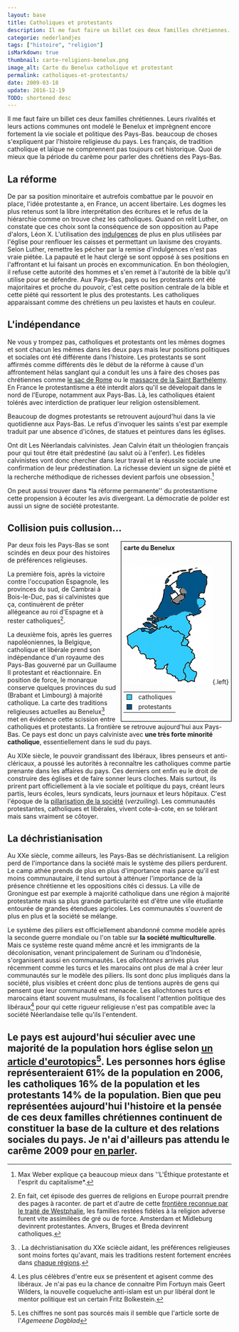 ```yaml
---
layout: base
title: Catholiques et protestants
description: Il me faut faire un billet ces deux familles chrétiennes. Leurs rivalités et leurs actions communes ont modelé le Benelux et imprègnent encore fortement la 
categorie: nederlandjes
tags: ["histoire", "religion"]
isMarkdown: true
thumbnail: carte-religions-benelux.png
image_alt: Carte du Benelux catholique et protestant
permalink: catholiques-et-protestants/
date: 2009-03-18
update: 2016-12-19
TODO: shortened desc
---
```


Il me faut faire un billet ces deux familles chrétiennes. Leurs rivalités et leurs actions communes ont modelé le Benelux et imprègnent encore fortement la vie sociale et politique des Pays-Bas. beaucoup de choses s'expliquent par l'histoire religieuse du pays. Les français, de tradition catholique et laïque ne comprennent pas toujours cet historique. Quoi de mieux que la période du carème pour parler des chrétiens des Pays-Bas.

## La réforme
De par sa position minoritaire et autrefois combattue par le pouvoir en place, l'idée protestante a, en France, un accent libertaire. Les dogmes les plus retenus sont la libre interprétation des écritures et le refus de la hiérarchie comme on trouve chez les catholiques. Quand on relit Luther, on constate que ces choix sont la conséquence de son opposition au Pape d'alors, Léon X. L'utilisation des [indulgences](http://fr.wikipedia.org/wiki/Indulgence_(catholicisme)) de plus en plus utilisées par l'église pour renflouer les caisses et permettant un laxisme des croyants. Selon Luther, remettre les pécher par la remise d'indulgences n'est pas vraie piétée. La papauté et le haut clergé se sont opposé à ses positions en l'affrontant et lui faisant un procès en excommunication. En bon théologien, il refuse cette autorité des hommes et s'en remet à l'autorité de la bible qu'il utilise pour se défendre. Aux Pays-Bas, pays ou les protestants ont été majoritaires et proche du pouvoir, c'est cette position centrale de la bible et cette piété qui ressortent le plus des protestants. Les catholiques apparaissant comme des chrétiens un peu laxistes et hauts en couleur.

## L'indépendance
Ne vous y trompez pas, catholiques et protestants ont les mêmes dogmes et sont chacun les mêmes dans les deux pays mais leur positions politiques et sociales ont été différente dans l'histoire. Les protestants se sont affirmés comme différents dès le début de la réforme à cause d'un affrontement hélas sanglant qui a conduit les uns à faire des choses pas chrétiennes comme [le sac de Rome](http://fr.wikipedia.org/wiki/Sac_de_Rome_(1527)) ou le [massacre de la Saint Barthélemy](http://fr.wikipedia.org/wiki/Massacre_de_la_Saint-Barth%C3%A9lemy). En France le protestantisme a été interdit alors qu'il se dévelopait dans le nord de l'Europe, notamment aux Pays-Bas. Là, les catholiques étaient tolérés avec interdiction de pratiquer leur religion ostensiblement.

Beaucoup de dogmes protestants se retrouvent aujourd'hui dans la vie quotidienne aux Pays-Bas. Le refus d'invoquer les saints s'est par exemple traduit par une absence d'icônes, de statues et peintures dans les églises.

Ont dit Les Néerlandais calvinistes. Jean Calvin était un théologien français pour qui tout être était prédestiné (au salut où à l'enfer). Les fidèles calvinistes vont donc chercher dans leur travail et la réussite sociale une confirmation de leur prédestination. La richesse devient un signe de piété et la recherche méthodique de richesses devient parfois une obsession.[^1]

On peut aussi trouver dans *la réforme permanente'' du protestantisme cette propension à écouter les avis divergeant. La démocratie de polder est aussi un signe de société protestante.

## Collision puis collusion...
<!-- HTML -->
<div style="float:right; border:1px solid black; padding:5px; margin-left: 8px;">
<b>carte du Benelux</b><br/><br/>

<!-- / HTML -->
![Carte du Benelux catholique et protestant](carte-religions-benelux.png){.left}
<!-- HTML -->
<table><tr><td>
<div style="width:10px; height:10px; border:1px solid black; background-color:#33CCFF; float:left;"></div>
</td><td>
   catholiques
</td></tr><tr><td>
<div style="width:10px; height:10px; border:1px solid black; background-color:#005588; float:left;"></div>
</td><td>
  protestants
</td></tr></table>
</div>
<!-- / HTML -->
Par deux fois les Pays-Bas se sont scindés en deux pour des histoires de préférences religieuses. 

La première fois, après la victoire contre l'occupation Espagnole, les provinces du sud, de Cambrai à Bois-le-Duc, pas si calvinistes que ça, continuèrent de prêter allégeance au roi d'Espagne et à rester catholiques[^2].

La deuxième fois, après les guerres napoléoniennes, la Belgique, catholique et libérale prend son indépendance d'un royaume des Pays-Bas gouverné par un Guillaume II protestant et réactionnaire. En position de force, le monarque conserve quelques provinces du sud (Brabant et Limbourg) à majorité catholique. La carte des traditions religieuses actuelles  au Benelux[^3] met en évidence cette scission entre catholiques et protestants. La frontière se retrouve aujourd'hui aux Pays-Bas. Ce pays est donc un pays calviniste avec **une très forte minorité catholique**, essentiellement dans le sud du pays.

Au XIXe siècle, le pouvoir grandissant des libéraux, libres penseurs et anti-cléricaux, a poussé les autorités à reconnaître les catholiques comme partie prenante dans les affaires du pays. Ces derniers ont enfin eu le droit de construire des églises et de faire sonner leurs cloches. Mais surtout, ils prirent part officiellement à la vie sociale et politique du pays, créant leurs partis, leurs écoles, leurs syndicats, leurs journaux et leurs hôpitaux. C'est l'époque de la [pillarisation de la société](/nouveau-mot-verzuiling) (*verzuiling*). Les communautés protestantes, catholiques et libérales, vivent cote-à-cote, en se tolérant mais sans vraiment se côtoyer.

## La déchristianisation

Au XXe siècle, comme ailleurs, les Pays-Bas se déchristianisent. La religion perd de l'importance dans la société mais le système des piliers perdurent. Le camp athée prends de plus en plus d'importance mais parce qu'il est moins communautaire, il tend surtout à atténuer l'importance de la présence chrétienne et les oppositions cités ci dessus. La ville de Groningue est par exemple à majorité catholique dans une région à majorité protestante mais sa plus grande particularité est d'être une ville étudiante entourée de grandes étendues agricoles. Les communautés s'ouvrent de plus en plus et la société se mélange.

Le système des piliers est officiellement abandonné comme modèle après la seconde guerre mondiale ou l'on table sur **la société multiculturelle**. Mais ce système reste quand même ancré et les immigrants de la décolonisation, venant principalement de Surinam ou d'Indonésie, s'organisent aussi en communautés. Les *allochtones* arrivés plus récemment comme les turcs et les marocains ont plus de mal à créer leur communautés sur le modèle des piliers. Ils sont donc plus impliqués dans la société, plus visibles et créent donc plus de tentions auprès de gens qui pensent que leur communauté est menacée. Les allochtones turcs et marocains étant souvent musulmans, ils focalisent l'attention politique des libéraux[^4] pour qui cette rigueur religieuse n'est pas compatible avec la société Néerlandaise telle qu'ils l'entendent.

Le pays est aujourd'hui séculier avec une majorité de la population hors église selon [un article d'eurotopics](http://www.eurotopics.net/fr/magazin/gesellschaft-verteilerseite/religion/religion-niederlande/)[^5]. Les personnes hors église représenteraient 61% de la population en 2006, les catholiques 16% de la population et les protestants 14% de la population. Bien que peu représentées aujourd'hui l'histoire et la pensée de ces deux familles chrétiennes continuent de constituer la base de la culture et des relations sociales du pays. Je n'ai d'ailleurs pas attendu le carême 2009 pour [en parler](/?q=protestants).
---
[^1]: Max Weber explique ça beaucoup mieux dans ''L'Éthique protestante et l'esprit du capitalisme*.
[^2]: En fait, cet épisode des guerres de religions en Europe pourrait prendre des pages à raconter. de part et d'autre de cette [frontière reconnue par le traité de Westphalie](http://upload.wikimedia.org/wikipedia/commons/d/d5/Netherlands_1559-1608.jpg), les familles restées fidèles à la religion adverse furent vite assimilées de gré ou de force. Amsterdam et Midleburg devinrent protestantes. Anvers, Bruges et Breda devinrent catholiques. 
[^3]: . La déchristianisation du XXe sciècle aidant, les préférences religieuses sont moins fortes qu'avant, mais les traditions restent fortement encrées dans [chaque régions](/les-provinces-des-pays-bas).
[^4]: Les plus célèbres d'entre eux se présentent et agisent comme des libéraux. Je n'ai pas eu la chance de connaitre Pim Fortuyn mais Geert Wilders, la nouvelle coqueluche anti-islam est un pur libéral dont le mentor politique est un certain Fritz Bolkestein.
[^5]: Les chiffres ne sont pas sourcés mais il semble que l'article sorte de l'*Agemeene Dagblad*